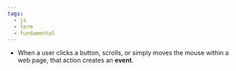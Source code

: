 ```yaml
---
tags:
  - js
  - term
  - fundamental
---
```

- When a user clicks a button, scrolls, or simply moves the mouse within a web page, that action creates an **event**.
